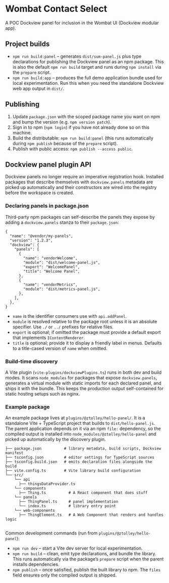 # Wombat Contact Select

A POC Dockview panel for inclusion in the Wombat UI (Dockview modular app).

## Project builds

- `npm run build:panel` – generates `dist/sum-panel.js` plus type declarations for publishing the Dockview panel as an npm package. This is also the default `npm run build` target and runs during `npm install` via the `prepare` script.
- `npm run build:app` – produces the full demo application bundle used for local experimentation. Run this when you need the standalone Dockview web app output in `dist/`.

## Publishing

1. Update `package.json` with the scoped package name you want on npm and bump the version (e.g. `npm version patch`).
2. Sign in to npm (`npm login`) if you have not already done so on this machine.
3. Build the distributable: `npm run build:panel` (this runs automatically during `npm publish` because of the `prepare` script).
4. Publish with public access: `npm publish --access public`.

## Dockview panel plugin API

Dockview panels no longer require an imperative registration hook. Installed packages that describe themselves with `dockview.panels` metadata are picked up automatically and their constructors are wired into the registry before the workspace is created.

### Declaring panels in package.json

Third-party npm packages can self-describe the panels they expose by adding a `dockview.panels` stanza to their `package.json`:

```jsonc
{
  "name": "@vendor/my-panels",
  "version": "1.2.3",
  "dockview": {
    "panels": [
      {
        "name": "vendorWelcome",
        "module": "dist/welcome-panel.js",
        "export": "WelcomePanel",
        "title": "Welcome Panel",
      },
      {
        "name": "vendorMetrics",
        "module": "dist/metrics-panel.js",
      },
    ],
  },
}
```

- `name` is the identifier consumers use with `api.addPanel`.
- `module` is resolved relative to the package root unless it is an absolute specifier. Use `./` or `../` prefixes for relative files.
- `export` is optional; if omitted the package must provide a default export that implements `IContentRenderer`.
- `title` is optional; provide it to display a friendly label in menus. Defaults to a title-cased version of `name` when omitted.

### Build-time discovery

A Vite plugin (`vite-plugins/dockviewPlugins.ts`) runs in both dev and build modes. It scans `node_modules` for packages that expose `dockview.panels`, generates a virtual module with static imports for each declared panel, and ships it with the bundle. This keeps the production output self-contained for static hosting setups such as nginx.

### Example package

An example package lives at `plugins/@ztolley/hello-panel/`. It is a standalone Vite + TypeScript project that builds to `dist/hello-panel.js`. The parent application depends on it via an npm `file:` dependency, so the compiled output is installed into `node_modules/@ztolley/hello-panel` and picked up automatically by the discovery plugin.

```
├── package.json          # library metadata, build scripts, Dockview manifest
├── tsconfig.json         # editor settings for TypeScript sources
├── tsconfig.build.json   # emits declaration files alongside the build
├── vite.config.ts        # Vite library build configuration
└── src/
    └── api
      ├── thingsDataProvider.ts
    └── components
      ├── Thing.ts          # A React component that does stuff
    └── panels
      ├── ThingPanel.ts     # panel implementation
      └── index.ts          # library entry point
    └── web-components
      ├── ThingElement.ts   # A Web Component that renders and handles logic


```

Common development commands (run from `plugins/@ztolley/hello-panel`):

- `npm run dev` – start a Vite dev server for local experimentation.
- `npm run build` – clean, emit type declarations, and bundle the library. This runs automatically via the package’s `prepare` script when the parent installs dependencies.
- `npm publish` – once satisfied, publish the built library to npm. The `files` field ensures only the compiled output is shipped.
